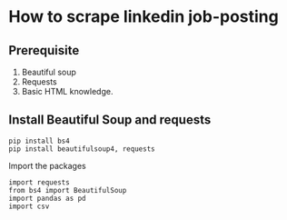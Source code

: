 # How to scrape linkedin job-posting
## Prerequisite
1. Beautiful soup
2. Requests
3. Basic HTML knowledge.
## Install Beautiful Soup and requests
```
pip install bs4 
pip install beautifulsoup4, requests
```
Import the packages
```
import requests
from bs4 import BeautifulSoup
import pandas as pd
import csv
```
